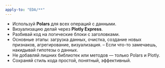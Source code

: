 ```yaml
---
apply-to: "EDA/**"
---
```


- Используй **Polars** для всех операций с данными.
- Визуализацию делай через **Plotly Express**.
- Разбивай код на логические блоки с заголовками.
- Основные этапы: загрузка данных, очистка, создание новых признаков, агрегирование, визуализация.
– Если что-то замечаешь, накидывай гипотезы о данных.
- Не добавляй лишних библиотек или методов — только Polars и Plotly.
- Сохраняй стиль кода простой, понятный, эффективный.
